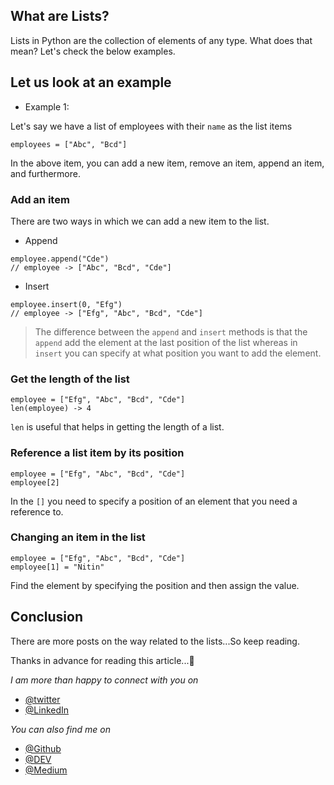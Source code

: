 ## What are Lists?

Lists in Python are the collection of elements of any type. What does that mean? Let's check the below examples.

## Let us look at an example

- Example 1:

Let's say we have a list of employees with their `name` as the list items

```
employees = ["Abc", "Bcd"]
```

In the above item, you can add a new item, remove an item, append an item, and furthermore.

### Add an item

There are two ways in which we can add a new item to the list.

- Append

```
employee.append("Cde")
// employee -> ["Abc", "Bcd", "Cde"]
```

- Insert

```
employee.insert(0, "Efg")
// employee -> ["Efg", "Abc", "Bcd", "Cde"]
```

>The difference between the `append` and `insert` methods is that the `append` add the element at the last position of the list whereas in `insert` you can specify at what position you want to add the element.

### Get the length of the list

```
employee = ["Efg", "Abc", "Bcd", "Cde"]
len(employee) -> 4
```

`len` is useful that helps in getting the length of a list.

### Reference a list item by its position

```
employee = ["Efg", "Abc", "Bcd", "Cde"]
employee[2]
```

In the `[]` you need to specify a position of an element that you need a reference to.

### Changing an item in the list

```
employee = ["Efg", "Abc", "Bcd", "Cde"]
employee[1] = "Nitin"
```

Find the element by specifying the position and then assign the value.

## Conclusion

There are more posts on the way related to the lists...So keep reading.

Thanks in advance for reading this article...🚀

*I am more than happy to connect with you on*

- [@twitter](https://twitter.com/_nitinreddy3)
- [@LinkedIn](https://www.linkedin.com/in/nitinreddy3/)

*You can also find me on*

- [@Github](https://github.com/nitinreddy3)
- [@DEV](https://dev.to/nitinreddy3)
- [@Medium](https://medium.com/@nitinreddy3)
